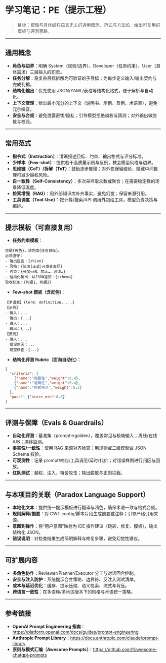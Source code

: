 # 学习笔记：PE（提示工程）

> 目标：梳理与具体编程语言无关的通用概念、范式与方法论，给出可复用的模板与评测思路。

---

## 通用概念

- **角色与边界**：明确 System（规则/边界）、Developer（任务约束）、User（具体需求）三层输入的职责。
- **任务分解**：将复杂目标拆解为可验证的子目标；为每步定义输入/输出契约与完成判据。
- **结构化输出**：优先使用 JSON/YAML/表格等结构化格式，便于解析与自动化。
- **上下文管理**：给出最小充分的上下文（说明书、示例、反例、术语表），避免冗余噪音。
- **安全与合规**：避免泄露密钥/隐私；引导模型拒绝越权与猜测；对外输出做脱敏与校验。

---

## 常用范式

- **指令式（Instruction）**：清晰描述目标、约束、输出格式与评分标准。
- **少样本（Few-shot）**：提供若干高质量示例与反例，教会模型风格与边界。
- **思维链（CoT）/拆解（ToT）**：鼓励逐步推理；对外仅保留结论，隐藏中间推理可减少越权风险。
- **自一致性（Self-Consistency）**：多次采样取众数或聚合；在需要稳定性的场景降低温度。
- **检索增强（RAG）**：用外部知识库补齐事实，避免幻觉；保留来源引用。
- **工具调度（Tool-Use）**：把计算/搜索/API 调用外包给工具，模型负责决策与编排。

---

## 提示模板（可直接复用）

- **任务约束模板**：
```text
你是{角色}，请完成{任务目标}。
必须遵守：
- 输出语言：{zh|en}
- 风格：{简洁|正式|开发者友好}
- 约束：{长度<=N，禁止…，必须…}
- 结构化输出：以JSON返回：{schema}
验收标准：{判据1, 判据2}
```

- **Few-shot 模板（含反例）**：
```text
【术语表】{term: definition, ...}
【示例】
- 输入：...
  输出：{...}
- 输入：...
  输出：{...}
【反例】
- 输入：...
  错误原因：...
  期望修正：{...}
```

- **结构化评测 Rubric（面向自动化）**：
```json
{
  "criteria": [
    {"name":"完整性","weight":0.4},
    {"name":"准确性","weight":0.4},
    {"name":"格式符合","weight":0.2}
  ],
  "pass": {"score_min":0.8}
}
```

---

## 评测与保障（Evals & Guardrails）

- **自动化评测**：基准集（prompt->golden），覆盖常见与极端输入；离线/在线 A/B；漂移监测。
- **事实性/一致性**：使用 RAG 来源对齐检查；用规则或二级模型做 JSON Schema 校验。
- **可观测性**：记录 prompt/响应/工具调用/延时/代价；对错误样例进行归因与回放。
- **红队测试**：越权、注入、特设攻击；输出脱敏与正则拦截。

---

## 与本项目的关联（Paradox Language Support）

- **本地化文本**：提供统一提示模板进行翻译与润色，确保术语一致与格式合规。
- **规则解释/摘要**：对 CWT config/脚本片段生成摘要或注释；引导严格引用来源。
- **意图到操作**：将“用户意图”映射为 IDE 操作建议（跳转、修复、模板），输出结构化 JSON。
- **错误说明**：对检查结果生成简明解释与修复步骤，避免幻觉性建议。

---

## 可扩展内容

- **多角色协作**：Reviewer/Planner/Executor 分工与对话回合控制。
- **安全与注入防护**：系统提示合并策略、边界符、反注入测试清单。
- **成本与延迟优化**：缓存、提示压缩、语义检索、流式与背压。
- **跨语言一致性**：在多语种/多地区版本下的风格与术语统一策略。

---

## 参考链接

- **OpenAI Prompt Engineering 指南**：https://platform.openai.com/docs/guides/prompt-engineering
- **Anthropic Prompt Library**：https://docs.anthropic.com/claude/prompt-library
- **原则与模式汇编（Awesome Prompts）**：https://github.com/f/awesome-chatgpt-prompts
